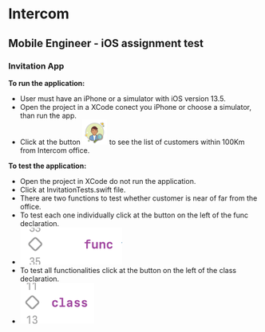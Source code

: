 # Intercom
## Mobile Engineer - iOS assignment test

### Invitation App

**To run the application:**

- User must have an iPhone or a simulator with iOS version 13.5.
- Open the project in a XCode conect you iPhone or choose a simulator, than run the app.
- Click at the button  ![](images/find_customer.png) to see the list of customers within 100Km from Intercom office.

**To test the application:**

- Open the project in XCode do not run the application.
- Click at InvitationTests.swift file.
- There are two functions to test whether customer is near of far from the office.
- To test each one individually click at the button on the left of the func declaration. 
- ![](images/button_func.png)
- To test all functionalities click at the button on the left of the class declaration. 
- ![](images/button_class.png)
